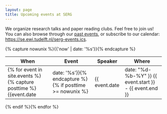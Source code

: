 ```yaml
---
layout: page
title: Upcoming events at SERG
---
```


We organize research talks and paper reading clubs.
Feel free to join us!
You can also browse through our <a href="past-events.html">past events</a>,
or subscribe to our calendar: 
<a href="https://se.ewi.tudelft.nl/serg-events.ics">https://se.ewi.tudelft.nl/serg-events.ics</a>.

{% capture nowunix %}{{'now' | date: '%s'}}{% endcapture %}


| When | Event       | Speaker | Where           |
|---------|-------|----------------------|------------------------|
{% for event in site.events %}{% capture posttime %}{{event.date | date: '%s'}}{% endcapture %}{% if posttime >= nowunix %}| {{ event.date | date: "%d-%b-%Y" }} {{ event.start }} - {{ event.end }} | <a href="{{ event.url }}">{{ event.title }}</a> | {{ event.speaker }} | {{ event.where }} |
{% endif %}{% endfor %}

